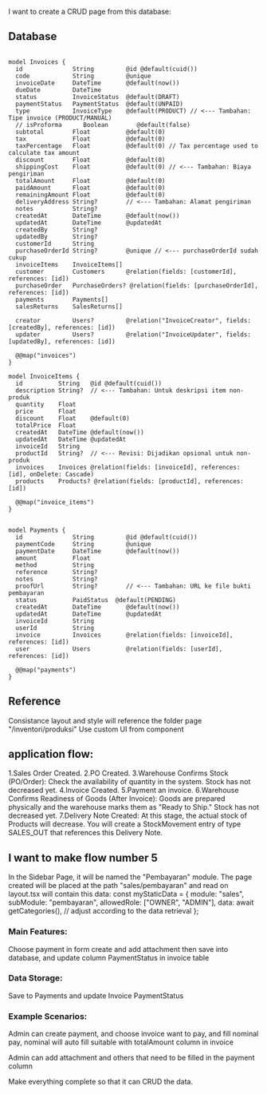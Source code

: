 I want to create a CRUD page from this database:

## Database

```

model Invoices {
  id              String         @id @default(cuid())
  code            String         @unique
  invoiceDate     DateTime       @default(now())
  dueDate         DateTime
  status          InvoiceStatus  @default(DRAFT)
  paymentStatus   PaymentStatus  @default(UNPAID)
  type            InvoiceType    @default(PRODUCT) // <--- Tambahan: Tipe invoice (PRODUCT/MANUAL)
  // isProforma      Boolean        @default(false)
  subtotal        Float          @default(0)
  tax             Float          @default(0)
  taxPercentage   Float          @default(0) // Tax percentage used to calculate tax amount
  discount        Float          @default(0)
  shippingCost    Float          @default(0) // <--- Tambahan: Biaya pengiriman
  totalAmount     Float          @default(0)
  paidAmount      Float          @default(0)
  remainingAmount Float          @default(0)
  deliveryAddress String?        // <--- Tambahan: Alamat pengiriman
  notes           String?
  createdAt       DateTime       @default(now())
  updatedAt       DateTime       @updatedAt
  createdBy       String?
  updatedBy       String?
  customerId      String
  purchaseOrderId String?        @unique // <--- purchaseOrderId sudah cukup
  invoiceItems    InvoiceItems[]
  customer        Customers      @relation(fields: [customerId], references: [id])
  purchaseOrder   PurchaseOrders? @relation(fields: [purchaseOrderId], references: [id])
  payments        Payments[]
  salesReturns    SalesReturns[]

  creator         Users?         @relation("InvoiceCreator", fields: [createdBy], references: [id])
  updater         Users?         @relation("InvoiceUpdater", fields: [updatedBy], references: [id])

  @@map("invoices")
}

model InvoiceItems {
  id          String   @id @default(cuid())
  description String?  // <--- Tambahan: Untuk deskripsi item non-produk
  quantity    Float
  price       Float
  discount    Float    @default(0)
  totalPrice  Float
  createdAt   DateTime @default(now())
  updatedAt   DateTime @updatedAt
  invoiceId   String
  productId   String?  // <--- Revisi: Dijadikan opsional untuk non-produk
  invoices    Invoices @relation(fields: [invoiceId], references: [id], onDelete: Cascade)
  products    Products? @relation(fields: [productId], references: [id])

  @@map("invoice_items")
}


model Payments {
  id              String         @id @default(cuid())
  paymentCode     String         @unique
  paymentDate     DateTime       @default(now())
  amount          Float
  method          String
  reference       String?
  notes           String?
  proofUrl        String?        // <--- Tambahan: URL ke file bukti pembayaran
  status          PaidStatus  @default(PENDING)
  createdAt       DateTime       @default(now())
  updatedAt       DateTime       @updatedAt
  invoiceId       String
  userId          String
  invoice         Invoices       @relation(fields: [invoiceId], references: [id])
  user            Users          @relation(fields: [userId], references: [id])

  @@map("payments")
}
```

## Reference

Consistance layout and style will reference the folder page "/inventori/produksi"
Use custom UI from component

## application flow:

1.Sales Order Created.
2.PO Created.
3.Warehouse Confirms Stock (PO/Order): Check the availability of quantity in the system. Stock has not decreased yet.
4.Invoice Created.
5.Payment an invoice.
6.Warehouse Confirms Readiness of Goods (After Invoice): Goods are prepared physically and the warehouse marks them as "Ready to Ship." Stock has not decreased yet.
7.Delivery Note Created: At this stage, the actual stock of Products will decrease. You will create a StockMovement entry of type SALES_OUT that references this Delivery Note.

## I want to make flow number 5

In the Sidebar Page, it will be named the "Pembayaran" module. The page created will be placed at the path "sales/pembayaran" and read on layout.tsx will contain this data:
const myStaticData = {
module: "sales",
subModule: "pembayaran",
allowedRole: ["OWNER", "ADMIN"],
data: await getCategories(), // adjust according to the data retrieval
};

### Main Features:

Choose payment in form create and add attachment then save into database,
and update column PaymentStatus in invoice table

### Data Storage:

Save to Payments and update Invoice PaymentStatus

### Example Scenarios:

Admin can create payment, and choose invoice want to pay, and fill nominal pay, nominal will auto fill suitable with totalAmount column in invoice

Admin can add attachment and others that need to be filled in the payment column

Make everything complete so that it can CRUD the data.